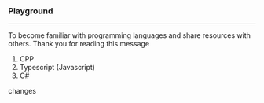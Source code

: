 ### Playground 
---

To become familiar with programming languages and share resources with others. Thank you for reading this message

1. CPP
2. Typescript (Javascript)
3. C#

changes